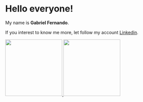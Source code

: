 # Hello everyone! 

My name is **Gabriel Fernando**.

If you interest to know me more, let follow my account [Linkedin](https://www.linkedin.com/in/).

<p align="left">
<a href="https://github.com/dthief55">
  <img height="180em" src="https://github-readme-stats-eight-theta.vercel.app/api?username=dthief55&show_icons=true&theme=algolia&include_all_commits=true&count_private=true"/>
  <img height="180em" src="https://github-readme-stats-eight-theta.vercel.app/api/top-langs/?username=dthief55&layout=compact&langs_count=8&theme=algolia"/>
</a>
</p>
